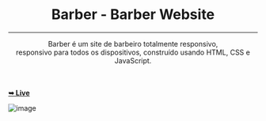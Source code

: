 <div style="text-align: center;">
  

<h1>Barber - Barber Website </h1>
<hr>
Barber é um site de barbeiro totalmente responsivo, <br> responsivo para todos os dispositivos, construído usando HTML, CSS e JavaScript. <br>


</div>
<br>
<br>

<a href="[https://codewithsadee.github.io/barber/](https://barber-seven-liard.vercel.app/)" rel="nofollow"><strong>➥ Live</strong></a>



![image](https://github.com/felipexavier26/barber/assets/103685054/4b658dcb-ec49-4b91-b5f3-8959a8a955e0)
